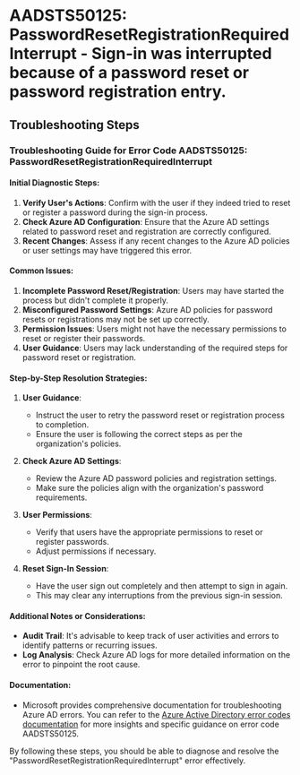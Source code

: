 
# AADSTS50125: PasswordResetRegistrationRequiredInterrupt - Sign-in was interrupted because of a password reset or password registration entry.


## Troubleshooting Steps
### Troubleshooting Guide for Error Code AADSTS50125: PasswordResetRegistrationRequiredInterrupt 

#### Initial Diagnostic Steps:
1. **Verify User's Actions**: Confirm with the user if they indeed tried to reset or register a password during the sign-in process.
2. **Check Azure AD Configuration**: Ensure that the Azure AD settings related to password reset and registration are correctly configured.
3. **Recent Changes**: Assess if any recent changes to the Azure AD policies or user settings may have triggered this error.

#### Common Issues:
1. **Incomplete Password Reset/Registration**: Users may have started the process but didn't complete it properly.
2. **Misconfigured Password Settings**: Azure AD policies for password resets or registrations may not be set up correctly.
3. **Permission Issues**: Users might not have the necessary permissions to reset or register their passwords.
4. **User Guidance**: Users may lack understanding of the required steps for password reset or registration.

#### Step-by-Step Resolution Strategies:
1. **User Guidance**:
   - Instruct the user to retry the password reset or registration process to completion.
   - Ensure the user is following the correct steps as per the organization's policies.

2. **Check Azure AD Settings**:
   - Review the Azure AD password policies and registration settings.
   - Make sure the policies align with the organization's password requirements.

3. **User Permissions**:
   - Verify that users have the appropriate permissions to reset or register passwords.
   - Adjust permissions if necessary.

4. **Reset Sign-In Session**:
   - Have the user sign out completely and then attempt to sign in again.
   - This may clear any interruptions from the previous sign-in session.

#### Additional Notes or Considerations:
- **Audit Trail**: It's advisable to keep track of user activities and errors to identify patterns or recurring issues.
- **Log Analysis**: Check Azure AD logs for more detailed information on the error to pinpoint the root cause.

#### Documentation:
- Microsoft provides comprehensive documentation for troubleshooting Azure AD errors. You can refer to the [Azure Active Directory error codes documentation](https://docs.microsoft.com/en-us/azure/active-directory/fundamentals/active-directory-error-codes) for more insights and specific guidance on error code AADSTS50125.

By following these steps, you should be able to diagnose and resolve the "PasswordResetRegistrationRequiredInterrupt" error effectively.